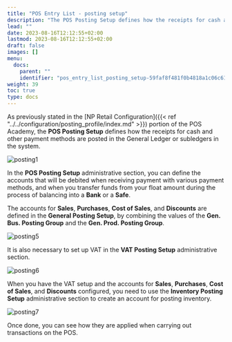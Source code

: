```yaml
---
title: "POS Entry List - posting setup"
description: "The POS Posting Setup defines how the receipts for cash and other payment methods are posted in the General Ledger or subledgers in the system."
lead: ""
date: 2023-08-16T12:12:55+02:00
lastmod: 2023-08-16T12:12:55+02:00
draft: false
images: []
menu:
  docs:
    parent: ""
    identifier: "pos_entry_list_posting_setup-59faf8f481f0b4818a1c06c615cdb4e5"
weight: 39
toc: true
type: docs
---
```


As previously stated in the [NP Retail Configuration]({{< ref "../../configuration/posting_profile/index.md" >}}) portion of the POS Academy, the **POS Posting Setup** defines how the receipts for cash and other payment methods are posted in the General Ledger or subledgers in the system. 

![posting1](posting1.PNG)

In the **POS Posting Setup** administrative section, you can define the accounts that will be debited when receiving payment with various payment methods, and when you transfer funds from your float amount during the process of balancing into a **Bank** or a **Safe**.  

The accounts for **Sales**, **Purchases**, **Cost of Sales**, and **Discounts** are defined in the **General Posting Setup**, by combining the values of the **Gen. Bus. Posting Group** and the **Gen. Prod. Posting Group**.  

![posting5](posting5.PNG)

It is also necessary to set up VAT in the **VAT Posting Setup** administrative section. 

![posting6](posting6.PNG)

When you have the VAT setup and the accounts for **Sales**, **Purchases**, **Cost of Sales**, and **Discounts** configured, you need to use the **Inventory Posting Setup** administrative section to create an account for posting inventory. 

![posting7](posting7.PNG)

Once done, you can see how they are applied when carrying out transactions on the POS.   